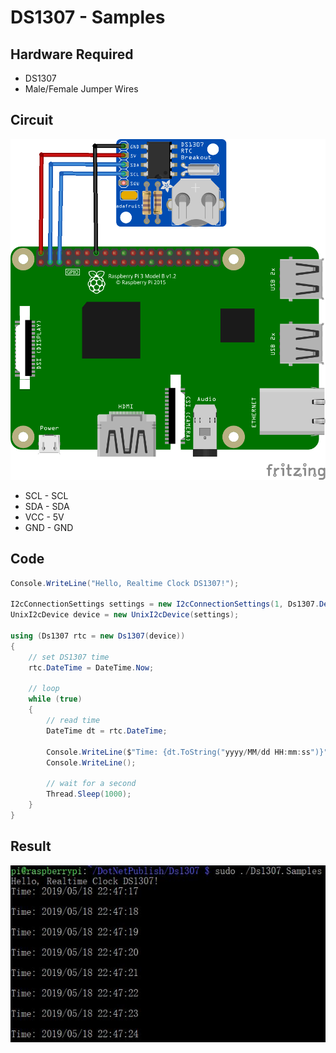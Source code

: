 # DS1307 - Samples

## Hardware Required
* DS1307
* Male/Female Jumper Wires

## Circuit
![](Circuit_DS1307_bb.png)

* SCL - SCL
* SDA - SDA
* VCC - 5V
* GND - GND

## Code
```C#
Console.WriteLine("Hello, Realtime Clock DS1307!");

I2cConnectionSettings settings = new I2cConnectionSettings(1, Ds1307.DefaultI2cAddress);
UnixI2cDevice device = new UnixI2cDevice(settings);

using (Ds1307 rtc = new Ds1307(device))
{
    // set DS1307 time
    rtc.DateTime = DateTime.Now;

    // loop
    while (true)
    {
        // read time
        DateTime dt = rtc.DateTime;

        Console.WriteLine($"Time: {dt.ToString("yyyy/MM/dd HH:mm:ss")}");
        Console.WriteLine();

        // wait for a second
        Thread.Sleep(1000);
    }
}
```

## Result
![](RunningResult.jpg)
